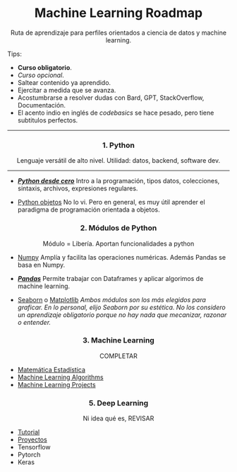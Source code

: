 <h1 align='center'>Machine Learning Roadmap</h1>
<p align='center'>Ruta de aprendizaje para perfiles orientados a ciencia de datos y machine learning.</p>

Tips:
- ****Curso obligatorio****.
- *Curso opcional*.
- Saltear contenido ya aprendido.
- Ejercitar a medida que se avanza.
- Acostumbrarse a resolver dudas con Bard, GPT, StackOverflow, Documentación.
- El acento indio en inglés de *codebasics* se hace pesado, pero tiene subtitulos perfectos.

<hr>
<h3 align='center'>1. Python</h2>
<p align='center'>Lenguaje versátil de alto nivel. Utilidad: datos, backend, software dev.</p>
<hr>

- [***Python desde cero***](https://youtu.be/nKPbfIU442g?si=7K1FnMw_VqU6Cp0t)
Intro a la programación, tipos datos, colecciones, sintaxis, archivos, expresiones regulares.

- [Python objetos](https://youtu.be/HtKqSJX7VoM?si=TMJma4HQQUcUw8Af)
No lo vi. Pero en general, es muy útil aprender el paradigma de programación orientada a objetos.

<h3 align='center'>2. Módulos de Python</h3>
<p align='center'>Módulo = Libería. Aportan funcionalidades a python</p>

- [Numpy](https://www.youtube.com/playlist?list=PLeo1K3hjS3uset9zIVzJWqplaWBiacTEU)
Amplía y facilita las operaciones numéricas. Además Pandas se basa en Numpy.

- [***Pandas***](https://www.youtube.com/playlist?list=PLeo1K3hjS3uuASpe-1LjfG5f14Bnozjwy)
Permite trabajar con Dataframes y aplicar algorimos de machine learning.

- [Seaborn](https://www.youtube.com/playlist?list=PLeo1K3hjS3uuASpe-1LjfG5f14Bnozjwy) o [Matplotlib](https://www.youtube.com/playlist?list=PLeo1K3hjS3uuASpe-1LjfG5f14Bnozjwy)
*Ambos módulos son los más elegidos para graficar. En lo personal, elijo Seaborn por su estética.
No los considero un aprendizaje obligatorio porque no hay nada que mecanizar, razonar o entender.*

<h3 align='center'>3. Machine Learning</h3>
<p align='center'>COMPLETAR</p>

- [Matemática Estadística](https://www.youtube.com/playlist?list=PLeo1K3hjS3uuKaU2nBDwr6zrSOTzNCs0l)
- [Machine Learning Algorithms](https://www.youtube.com/playlist?list=PLeo1K3hjS3uvCeTYTeyfe0-rN5r8zn9rw)
- [Machine Learning Projects](https://www.youtube.com/playlist?list=PLeo1K3hjS3ut2o1ay5Dqh-r1kq6ZU8W0M)

<h3 align='center'>5. Deep Learning</h3>
<p align='center'>Ni idea qué es, REVISAR</p>

- [Tutorial](https://www.youtube.com/playlist?list=PLeo1K3hjS3uu7CxAacxVndI4bE_o3BDtO)
- [Proyectos](https://www.youtube.com/playlist?list=PLeo1K3hjS3utJFNGyBpIvjWgSDY0eOE8S)
- Tensorflow
- Pytorch
- Keras














